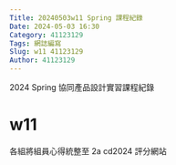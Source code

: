 ```yaml
---
Title: 20240503w11 Spring 課程紀錄
Date: 2024-05-03 16:30
Category: 41123129
Tags: 網誌編寫
Slug: w11 41123129
Author: 41123129
---
```


2024 Spring 協同產品設計實習課程紀錄

<!-- PELICAN_END_SUMMARY -->

# w11
各組將組員心得統整至 2a cd2024 評分網站







